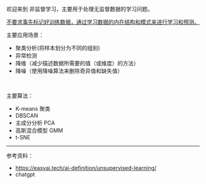 

欢迎来到 非监督学习，主要用于处理无监督数据的学习问题。

<u>不要求事先标记好训练数据，通过学习数据的内在结构和模式来进行学习和预测。</u>


主要应用场景：
- 聚类分析(将样本划分为不同的组别)
- 异常检测
- 降维（减少描述数据所需要的值（或维度）的方法）
- 降噪（使用降噪算法来删除奇异值和缺失值）


</br>

主要算法：
- K-means 聚类
- DBSCAN
- 主成分分析 PCA
- 高斯混合模型 GMM
- t-SNE


--------------

参考资料：
- https://easyai.tech/ai-definition/unsupervised-learning/
- chatgpt